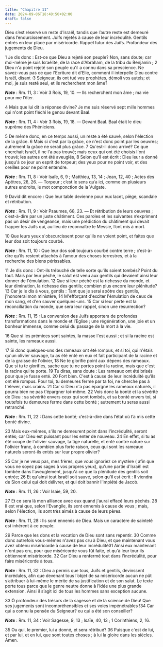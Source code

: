 ```yaml
---
title: "Chapitre 11"
date: 2024-09-06T18:40:50+02:00
draft: false
---
```



Dieu s’est réservé un reste d’Israël, tandis que l’autre reste est demeuré dans l’endurcissement.
Juifs rejetés à cause de leur incrédulité.
Gentils entrés en leur place par miséricorde.
Rappel futur des Juifs.
Profondeur des jugements de Dieu.


1 Je dis donc : Est-ce que Dieu a rejeté son peuple? Non, sans doute; car moi-même je suis Israélite, de la race d'Abraham, de la tribu du Benjamin ; 2 Dieu n'a point rejeté son peuple qu'il a connu dans sa prescience. Ne savez-vous pas ce que l'Ecriture dit d'Elie, comment il interpelle Dieu contre Israël, disant :3 Seigneur, ils ont tué vos prophètes, démoli vos autels; et moi, je suis resté seul, et ils recherchent mon âme?

***Note*** :  Rm. 11, 3 : Voir 3 Rois, 19, 10. ― Ils recherchent mon âme ; ma vie pour me l’ôter.

4 Mais que lui dit la réponse divine? Je me suis réservé sept mille hommes qui n'ont point fléchi le genou devant Baal.

***Note*** :  Rm. 11, 4 : Voir 3 Rois, 19, 18. ― Devant Baal. Baal était le dieu suprême des Phéniciens.

5 De même donc, en ce temps aussi, un reste a été sauvé, selon l'élection de la grâce. 6 Mais si c'est par la grâce, ce n'est donc point par les oeuvres; autrement la grâce ne serait plus grâce. 7 Qu'est-il donc arrivé? Ce que cherchait Israël, il ne l'a pas trouvé; mais ceux qui ont été choisis l'ont trouvé; les autres ont été aveuglés, 8 Selon qu'il est écrit : Dieu leur a donné jusqu'à ce jour un esprit de torpeur; des yeux pour ne point voir, et des oreilles pour ne point entendre.

***Note*** :  Rm. 11, 8 : Voir Isaïe, 6, 9 ; Matthieu, 13, 14 ; Jean, 12, 40 ; Actes des Apôtres, 28, 26. ― Torpeur ; c’est le sens qu’a ici, comme en plusieurs autres endroits, le mot componction de la Vulgate.

9 David dit encore : Que leur table devienne pour eux lacet, piège, scandale et rétribution.

***Note*** :  Rm. 11, 9 : Voir Psaumes, 68, 23. ― Et rétribution de leurs oeuvres ; c’est-à-dire par un juste châtiment. Ces paroles et les suivantes n’expriment pas un désir de vengeance, mais une prédiction du châtiment qui devait frapper les Juifs qui, au lieu de reconnaître le Messie, l’ont mis à mort.

10 Que leurs yeux s'obscurcissent pour qu'ils ne voient point, et faites que leur dos soit toujours courbé.

***Note*** :  Rm. 11, 10 : Que leur dos soit toujours courbé contre terre ; c’est-à-dire qu’ils restent attachés à l’amour des choses terrestres, et à la recherche des biens périssables.


11 Je dis donc : Ont-ils trébuché de telle sorte qu'ils soient tombés? Point du tout. Mais par leur péché, le salut est venu aux gentils qui devaient ainsi leur donner de l'émulation. 12 Que si leur péché est la richesse du monde, et leur diminution, la richesse des gentils; combien plus encore leur plénitude? 13 Car je le dis à vous, gentils : Tant que je serai apôtre des gentils, j'honorerai mon ministère, 14 M'efforçant d'exciter l'émulation de ceux de mon sang, et d'en sauver quelques-uns. 15 Car si leur perte est la réconciliation du monde, que sera leur rappel, sinon une résurrection?

***Note*** :  Rm. 11, 15 : La conversion des Juifs apportera de profondes transformations dans le monde et l’Eglise ; une régénération, une joie et un bonheur immense, comme celui du passage de la mort à la vie.

16 Que si les prémices sont saintes, la masse l'est aussi ; et si la racine est sainte, les rameaux aussi.


17 Si donc quelques-uns des rameaux ont été rompus, et si toi, qui n'étais qu'un olivier sauvage, tu as été enté en eux et fait participant de la racine et de la graisse de l'olivier, 18 Ne te glorifie point aux dépens des rameaux. Que si tu te glorifies, sache que tu ne portes point la racine, mais que c'est la racine qui te porte. 19 Tu diras, sans doute : Les rameaux ont été brisés pour que je fusse enté. 20 Fort bien. C'est à cause de leur incrédulité qu'ils ont été rompus. Pour toi, tu demeures ferme par ta foi, ne cherche pas à t'élever, mais crains. 21 Car si Dieu n'a pas épargné les rameaux naturels, il pourra bien ne pas t'épargner toi-même. 22 Vois donc la bonté et la sévérité de Dieu : sa sévérité envers ceux qui sont tombés, et sa bonté envers toi, si toutefois tu demeures ferme dans cette bonté ; autrement tu seras aussi retranché.

***Note*** :  Rm. 11, 22 : Dans cette bonté; c’est-à-dire dans l’état où t’a mis cette bonté divine.

23 Mais eux-mêmes, s'ils ne demeurent point dans l'incrédulité, seront entés; car Dieu est puissant pour les enter de nouveau. 24 En effet, si tu as été coupé de l'olivier sauvage, ta tige naturelle, et enté contre nature sur l'olivier franc, à combien plus forte raison, ceux qui sont les rameaux naturels seront-ils entés sur leur propre olivier?


25 Car je ne veux pas, mes frères, que vous ignoriez ce mystère ( afin que vous ne soyez pas sages à vos propres yeux), qu'une partie d'Israël est tombée dans l'aveuglement, jusqu'à ce que la plénitude des gentils soit entrée; 26 Et qu'ainsi tout Israël soit sauvé, selon qu'il est écrit : Il viendra de Sion celui qui doit délivrer, et qui doit bannir l'impiété de Jacob.

***Note*** :  Rm. 11, 26 : Voir Isaïe, 59, 20.

27 Et ce sera là mon alliance avec eux quand j'aurai effacé leurs péchés. 28 Il est vrai que, selon l'Evangile, ils sont ennemis à cause de vous ; mais, selon l'élection, ils sont très aimés à cause de leurs pères.

***Note*** :  Rm. 11, 28 : Ils sont ennemis de Dieu. Mais un caractère de sainteté est inhérent à ce peuple.

29 Parce que les dons et la vocation de Dieu sont sans repentir. 30 Comme donc autrefois vous-mêmes n'avez pas cru à Dieu, et que maintenant vous avez obtenu miséricorde à cause de leur incrédulité31 Ainsi eux maintenant n'ont pas cru, pour que miséricorde vous fût faite, et qu'à leur tour ils obtiennent miséricorde. 32 Car Dieu a renfermé tout dans l'incrédulité, pour faire miséricorde à tous.

***Note*** :  Rm. 11, 32 : Dieu a permis que tous, Juifs et gentils, devinssent incrédules, afin que devenant tous l’objet de sa miséricorde aucun ne pût s’attribuer à lui-même le mérite de sa justification et de son salut. Le texte porte tous parce que le genre neutre donne à l’idée une plus grande extension. Ainsi il s’agit ici de tous les hommes sans exception aucune.


33 Ô profondeur des trésors de la sagesse et de la science de Dieu! Que ses jugements sont incompréhensibles et ses voies impénétrables !34 Car qui a connu la pensée du Seigneur? ou qui a été son conseiller?

***Note*** :  Rm. 11, 34 : Voir Sagesse, 9, 13 ; Isaïe, 40, 13 ; 1 Corinthiens, 2, 16.

35 Ou qui, le premier, lui a donné, et sera rétribué? 36 Puisque c'est de lui, et par lui, et en lui, que sont toutes choses ; à lui la gloire dans les siècles. Amen.


